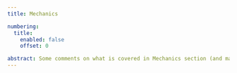 ```yaml
---
title: Mechanics

numbering:
  title:
    enabled: false
    offset: 0

abstract: Some comments on what is covered in Mechanics section (and may be what is not).
---
```

